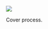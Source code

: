 ![](https://db-feed.s3.amazonaws.com/legacy/Screenshot_from_2020_01_22_10_38_38-1579707555848.png)

Cover process.
